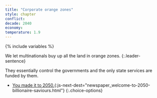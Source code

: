 ```yaml
---
title: "Corporate orange zones"
style: chapter
conflict: 
decade: 2040
economy: 
temperature: 1.9
---
```


{% include variables %}

We let multinationals buy up all the land in orange zones. 
{:.leader-sentence}

They essentially control the governments and the only state services are funded by them.

- [You made it to 2050.](part-page_2050.html){:js-next-dest="newspaper_welcome-to-2050-billionaire-saviours.html"}
{:.choice-options}
